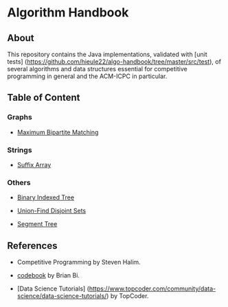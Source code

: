 # Algorithm Handbook

## About

This repository contains the Java implementations, validated with [unit tests]
(https://github.com/hieule22/algo-handbook/tree/master/src/test), of several
algorithms and data structures essential for competitive programming in general
and the ACM-ICPC in particular.

## Table of Content

### Graphs

* [Maximum Bipartite Matching](https://github.com/hieule22/algo-handbook/blob/master/src/core/graph/MaximumBipartiteMatching.java)

### Strings

* [Suffix Array](https://github.com/hieule22/algo-handbook/blob/master/src/core/strings/SuffixArray.java)

### Others

* [Binary Indexed Tree](https://github.com/hieule22/algo-handbook/blob/master/src/core/others/BinaryIndexedTree.java)

* [Union-Find Disjoint Sets](https://github.com/hieule22/algo-handbook/blob/master/src/core/others/UnionFind.java)

* [Segment Tree](https://github.com/hieule22/algo-handbook/blob/master/src/core/others/SegmentTree.java)

## References

* Competitive Programming by Steven Halim.

* [codebook](https://github.com/t3nsor/codebook) by Brian Bi.

* [Data Science Tutorials]
(https://www.topcoder.com/community/data-science/data-science-tutorials/)
by TopCoder.